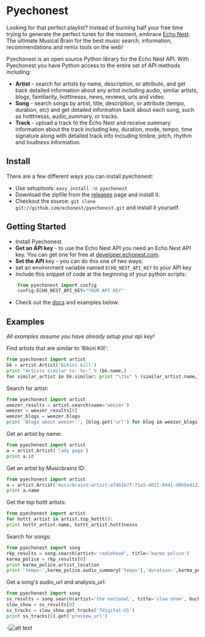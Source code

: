 # Pyechonest

Looking for that perfect playlist? Instead of burning half your free time trying to generate the perfect tunes for the moment, embrace [Echo Nest](http://the.echonest.com/). The ultimate Musical Brain for the best music search, information, recommendations and remix tools on the web!

Pyechonest is an open source Python library for the Echo Nest API.  With Pyechonest you have Python access to the entire set of API methods including:

* **Artist** - search for artists by name, description, or attribute, and get back detailed information about any artist including audio, similar artists, blogs, familiarity, hotttnesss, news, reviews, urls and video.
* **Song** - search songs by artist, title, description, or attribute (tempo, duration, etc) and get detailed information back about each song, such as hotttnesss, audio_summary, or tracks.
* **Track** - upload a track to the Echo Nest and receive summary information about the track including key, duration, mode, tempo, time signature along with detailed track info including timbre, pitch, rhythm and loudness information.

## Install
There are a few different ways you can install pyechonest:

* Use setuptools: `easy_install -U pyechonest`
* Download the zipfile from the [releases](https://github.com/echonest/pyechonest/releases) page and install it. 
* Checkout the source: `git clone git://github.com/echonest/pyechonest.git` and install it yourself.
   
## Getting Started
* Install Pyechonest
* **Get an API key** - to use the Echo Nest API you need an Echo Nest API key.  You can get one for free at [developer.echonest.com](http://developer.echonest.com).
* **Set the API** key - you can do this one of two ways:
* set an environment variable named `ECHO_NEST_API_KEY` to your API key
* Include this snippet of code at the beginning of your python scripts:

```python
    from pyechonest import config
    config.ECHO_NEST_API_KEY="YOUR API KEY"
```

* Check out the [docs](http://echonest.github.com/pyechonest/) and examples below.

## Examples
*All examples assume you have already setup your api key!*

Find artists that are similar to 'Bikini Kill':

```python
from pyechonest import artist
bk = artist.Artist('bikini kill')
print "Artists similar to: %s:" % (bk.name,)
for similar_artist in bk.similar: print "\t%s" % (similar_artist.name,)
```

Search for artist:
```python
from pyechonest import artist
weezer_results = artist.search(name='weezer')
weezer = weezer_results[0]
weezer_blogs = weezer.blogs
print 'Blogs about weezer:', [blog.get('url') for blog in weezer_blogs]
```

Get an artist by name:
```python
from pyechonest import artist
a = artist.Artist('lady gaga')
print a.id
```

Get an artist by Musicbrainz ID:
```python
from pyechonest import artist
a = artist.Artist('musicbrainz:artist:a74b1b7f-71a5-4011-9441-d0b5e4122711')
print a.name
```

Get the top hottt artists:
```python
from pyechonest import artist
for hottt_artist in artist.top_hottt():
print hottt_artist.name, hottt_artist.hotttnesss
```

Search for songs:
```python
from pyechonest import song
rkp_results = song.search(artist='radiohead', title='karma police')
karma_police = rkp_results[0]
print karma_police.artist_location
print 'tempo:',karma_police.audio_summary['tempo'],'duration:',karma_police.audio_summary['duration']
```

Get a song's audio_url and analysis_url:
```python
from pyechonest import song
ss_results = song.search(artist='the national', title='slow show', buckets=['id:7digital-US', 'tracks'], limit=True)
slow_show = ss_results[0]
ss_tracks = slow_show.get_tracks('7digital-US')
print ss_tracks[0].get('preview_url')
```

-![alt text](http://i.imgur.com/WWLYo.gif "Frustrated cat can't believe this is the 12th time he's clicked on an auto-linked README.md URL")
